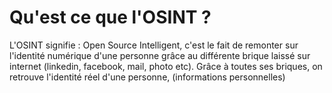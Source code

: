 # Qu'est ce que l'OSINT ?

L'OSINT signifie : Open Source Intelligent, c'est le fait de remonter sur l'identité numérique d'une personne grâce au différente brique laissé sur internet (linkedin, facebook, mail, photo etc). Grâce à toutes ses briques, on retrouve l'identité réel d'une personne, (informations personnelles)
